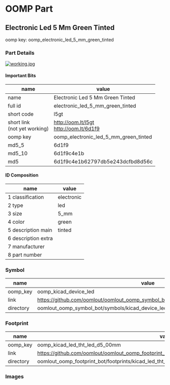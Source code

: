# OOMP Part  
## Electronic Led 5 Mm Green Tinted  
  
oomp key: oomp_electronic_led_5_mm_green_tinted  
  
### Part Details  
  
[![working.jpg](working_600.jpg)](working.jpg)  
  
#### Important Bits  
| name | value | 
| --- | --- | 
| name | Electronic Led 5 Mm Green Tinted | 
| full id | electronic_led_5_mm_green_tinted | 
| short code | l5gt | 
| short link<br>(not yet working) | http://oom.lt/l5gt<br>http://oom.lt/6d1f9 | 
| oomp key | oomp_electronic_led_5_mm_green_tinted | 
| md5_5 | 6d1f9 | 
| md5_10 | 6d1f9c4e1b | 
| md5 | 6d1f9c4e1b62797db5e243dcfbd8d56c | 
#### ID Composition  
| name | value | 
| --- | --- | 
| 1 classification | electronic | 
| 2 type | led | 
| 3 size | 5_mm | 
| 4 color | green | 
| 5 description main | tinted | 
| 6 description extra |  | 
| 7 manufacturer |  | 
| 8 part number |  | 
### Symbol  
| name | value | 
| --- | --- | 
| oomp_key | oomp_kicad_device_led | 
| link | https://github.com/oomlout/oomlout_oomp_symbol_bot/tree/main/symbols/kicad_device_led | 
| directory | oomlout_oomp_symbol_bot/symbols/kicad_device_led//working/working.kicad_sym | 
### Footprint  
| name | value | 
| --- | --- | 
| oomp_key | oomp_kicad_led_tht_led_d5_00mm | 
| link | https://github.com/oomlout/oomlout_oomp_footprint_bot/tree/main/foootprntss/kicad_led_tht_led_d5_00mm | 
| directory | oomlout_oomp_footprint_bot/footprints/kicad_led_tht_led_d5_00mm//working/working.kicad_mod | 
### Images  

